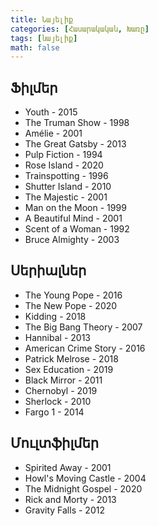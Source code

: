 ```yaml
---
title: Նայելիք
categories: [Հասարակական, Խառը]
tags: [նայելիք]
math: false
---
```


## Ֆիլմեր

- Youth - 2015
- The Truman Show - 1998
- Amélie - 2001
- The Great Gatsby - 2013
- Pulp Fiction - 1994
- Rose Island - 2020
- Trainspotting - 1996
- Shutter Island - 2010
- The Majestic - 2001
- Man on the Moon - 1999
- A Beautiful Mind - 2001
- Scent of a Woman - 1992
- Bruce Almighty - 2003

## Սերիալներ

- The Young Pope - 2016
- The New Pope - 2020
- Kidding - 2018
- The Big Bang Theory - 2007
- Hannibal - 2013
- American Crime Story - 2016
- Patrick Melrose - 2018
- Sex Education - 2019
- Black Mirror - 2011
- Chernobyl - 2019
- Sherlock - 2010
- Fargo 1 - 2014

## Մուլտֆիլմեր

- Spirited Away - 2001
- Howl's Moving Castle - 2004
- The Midnight Gospel - 2020
- Rick and Morty - 2013
- Gravity Falls - 2012
